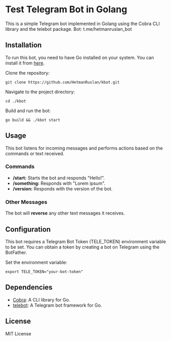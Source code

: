 # Test Telegram Bot in Golang
This is a simple Telegram bot implemented in Golang using the Cobra CLI library and the telebot package.
Bot: t.me/hetmanruslan_bot

## Installation
To run this bot, you need to have Go installed on your system. You can install it from [here](https://go.dev/doc/install).

Clone the repository:
```shell
git clone https://github.com/HetmanRuslan/kbot.git
```

Navigate to the project directory:
```shell
cd ./kbot
```

Build and run the bot:
```shell
go build && ./kbot start
```

## Usage
This bot listens for incoming messages and performs actions based on the commands or text received.

### Commands
* **/start:** Starts the bot and responds "Hello!".
* **/something:** Responds with "Lorem ipsum".
* **/version:** Responds with the version of the bot.

### Other Messages
The bot will **reverse** any other text messages it receives.

## Configuration
This bot requires a Telegram Bot Token (TELE_TOKEN) environment variable to be set. You can obtain a token by creating a bot on Telegram using the BotFather.

Set the environment variable:
```shell
export TELE_TOKEN="your-bot-token"
```

## Dependencies
* [Cobra](https://github.com/spf13/cobra): A CLI library for Go.
* [telebot](https://gopkg.in/telebot.v3): A Telegram bot framework for Go.

## License
MIT License
